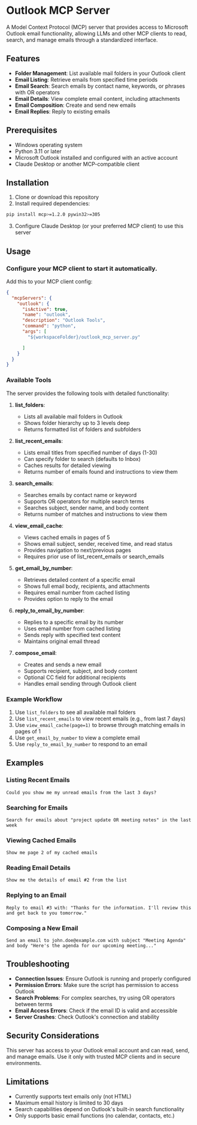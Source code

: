 # Outlook MCP Server

A Model Context Protocol (MCP) server that provides access to Microsoft Outlook email functionality, allowing LLMs and other MCP clients to read, search, and manage emails through a standardized interface.

## Features

- **Folder Management**: List available mail folders in your Outlook client
- **Email Listing**: Retrieve emails from specified time periods
- **Email Search**: Search emails by contact name, keywords, or phrases with OR operators
- **Email Details**: View complete email content, including attachments
- **Email Composition**: Create and send new emails
- **Email Replies**: Reply to existing emails

## Prerequisites

- Windows operating system
- Python 3.11 or later
- Microsoft Outlook installed and configured with an active account
- Claude Desktop or another MCP-compatible client

## Installation

1. Clone or download this repository
2. Install required dependencies:

```bash
pip install mcp>=1.2.0 pywin32>=305
```

3. Configure Claude Desktop (or your preferred MCP client) to use this server

## Usage

### Configure your MCP client to start it automatically. 

Add this to your MCP client config:

```json
{
  "mcpServers": {
    "outlook": {
      "isActive": true,
      "name": "outlook",
      "description": "Outlook Tools",
      "command": "python",
      "args": [
        "${workspaceFolder}/outlook_mcp_server.py"

      ]
    }
  }
}
```

### Available Tools

The server provides the following tools with detailed functionality:

1. **list_folders**:  
   - Lists all available mail folders in Outlook  
   - Shows folder hierarchy up to 3 levels deep  
   - Returns formatted list of folders and subfolders  

2. **list_recent_emails**:  
   - Lists email titles from specified number of days (1-30)  
   - Can specify folder to search (defaults to Inbox)  
   - Caches results for detailed viewing  
   - Returns number of emails found and instructions to view them  

3. **search_emails**:  
   - Searches emails by contact name or keyword  
   - Supports OR operators for multiple search terms  
   - Searches subject, sender name, and body content  
   - Returns number of matches and instructions to view them  

4. **view_email_cache**:  
   - Views cached emails in pages of 5  
   - Shows email subject, sender, received time, and read status  
   - Provides navigation to next/previous pages  
   - Requires prior use of list_recent_emails or search_emails  

5. **get_email_by_number**:  
   - Retrieves detailed content of a specific email  
   - Shows full email body, recipients, and attachments  
   - Requires email number from cached listing  
   - Provides option to reply to the email  

6. **reply_to_email_by_number**:  
   - Replies to a specific email by its number  
   - Uses email number from cached listing  
   - Sends reply with specified text content  
   - Maintains original email thread  

7. **compose_email**:  
   - Creates and sends a new email  
   - Supports recipient, subject, and body content  
   - Optional CC field for additional recipients  
   - Handles email sending through Outlook client

### Example Workflow

1. Use `list_folders` to see all available mail folders
2. Use `list_recent_emails` to view recent emails (e.g., from last 7 days)
3. Use `view_email_cache(page=1)` to browse through matching emails in pages of 1
4. Use `get_email_by_number` to view a complete email
5. Use `reply_to_email_by_number` to respond to an email

## Examples

### Listing Recent Emails
```
Could you show me my unread emails from the last 3 days?
```

### Searching for Emails
```
Search for emails about "project update OR meeting notes" in the last week
```

### Viewing Cached Emails
```
Show me page 2 of my cached emails
```

### Reading Email Details
```
Show me the details of email #2 from the list
```

### Replying to an Email
```
Reply to email #3 with: "Thanks for the information. I'll review this and get back to you tomorrow."
```

### Composing a New Email
```
Send an email to john.doe@example.com with subject "Meeting Agenda" and body "Here's the agenda for our upcoming meeting..."
```

## Troubleshooting

- **Connection Issues**: Ensure Outlook is running and properly configured
- **Permission Errors**: Make sure the script has permission to access Outlook
- **Search Problems**: For complex searches, try using OR operators between terms
- **Email Access Errors**: Check if the email ID is valid and accessible
- **Server Crashes**: Check Outlook's connection and stability

## Security Considerations

This server has access to your Outlook email account and can read, send, and manage emails. Use it only with trusted MCP clients and in secure environments.

## Limitations

- Currently supports text emails only (not HTML)
- Maximum email history is limited to 30 days
- Search capabilities depend on Outlook's built-in search functionality
- Only supports basic email functions (no calendar, contacts, etc.)
